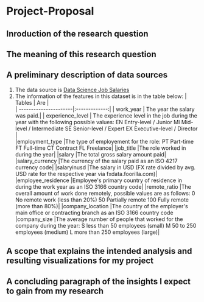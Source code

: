 # Project-Proposal
## Inroduction of the research question

## The meaning of this research question
## A preliminary description of data sources
1. The data source is [Data Science Job Salaries](https://www.kaggle.com/datasets/ruchi798/data-science-job-salaries)
2. The information of the features in this dataset is in the table below:
| Tables                | Are           |  
| ----------------------|:-------------:|
| work_year             | The year the salary was paid.|
| experience_level      | The experience level in the job during the year with the following possible values: EN Entry-level / Junior MI Mid-level / Intermediate SE                            Senior-level / Expert EX Executive-level / Director     |  
|employment_type        |The type of employement for the role: PT Part-time FT Full-time CT Contract FL Freelance|
|job_title              |The role worked in during the year|
|salary                 |The total gross salary amount paid|
|salary_currency        |The currency of the salary paid as an ISO 4217 currency code|
|salaryinusd            |The salary in USD (FX rate divided by avg. USD rate for the respective year via fxdata.foorilla.com)|
|employee_residence     |Employee's primary country of residence in during the work year as an ISO 3166 country code|
|remote_ratio           |The overall amount of work done remotely, possible values are as follows: 0 No remote work (less than 20%) 50 Partially remote 100 Fully                                remote (more than 80%)|
|company_location        |The country of the employer's main office or contracting branch as an ISO 3166 country code
|company_size            |The average number of people that worked for the company during the year: S less than 50 employees (small) M 50 to 250 employees (medium) L                            more than 250 employees (large)|
## A scope that explains the intended analysis and resulting visualizations for my project
## A concluding paragraph of the insights I expect to gain from my research
